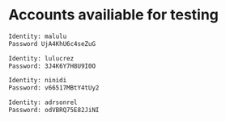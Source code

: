 # Accounts availiable for testing

```txt
Identity: malulu
Password UjA4KhU6c4seZuG
```

```txt
Identity: lulucrez
Password: 3J4K6Y7H8U9I0O
```

```txt
Identity: ninidi
Password: v66517MBtY4tUy2
```

```txt
Identity: adrsonrel
Password: odVBRQ75E82JiNI
```
